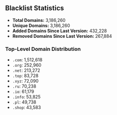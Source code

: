 ## Blacklist Statistics

- **Total Domains:** 3,186,260
- **Unique Domains:** 3,186,260
- **Added Domains Since Last Version:** 432,228
- **Removed Domains Since Last Version:** 267,884

### Top-Level Domain Distribution

-  `.com`: 1,512,618
-  `.org`: 252,960
-  `.net`: 213,272
-  `.top`: 83,728
-  `.xyz`: 72,090
-  `.ru`: 70,238
-  `.io`: 61,179
-  `.info`: 53,825
-  `.pl`: 49,738
-  `.shop`: 43,583
